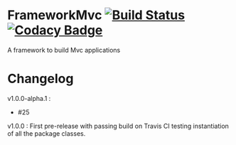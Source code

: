 # FrameworkMvc [![Build Status](https://travis-ci.org/WebDevJLProjectsOrg/FrameworkMvc.svg)](https://travis-ci.org/WebDevJLProjectsOrg/FrameworkMvc) [![Codacy Badge](https://api.codacy.com/project/badge/grade/32db00cc20b94aec943b9bcf85393cd0)](https://www.codacy.com/app/webdev-jl/FrameworkMvc) 
A framework to build Mvc applications

# Changelog

v1.0.0-alpha.1 : 

- #25

v1.0.0 : First pre-release with passing build on Travis CI testing instantiation of all the package classes.